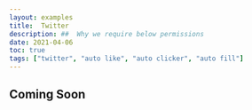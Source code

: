 ```yaml
---
layout: examples
title:  Twitter
description: ##  Why we require below permissions
date: 2021-04-06
toc: true
tags: ["twitter", "auto like", "auto clicker", "auto fill"]
---
```

## Coming Soon

